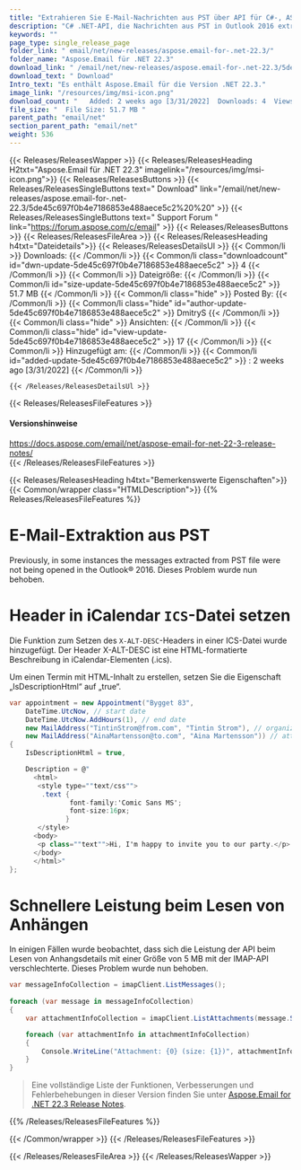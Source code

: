 ```yaml
---
title: "Extrahieren Sie E-Mail-Nachrichten aus PST über API für C#-, ASP.NET-Apps"
description: "C# .NET-API, die Nachrichten aus PST in Outlook 2016 extrahiert, den Header X-ALT-DESC in der iCalendar-Datei (ICS) festlegt, schnellere Leistung beim Lesen von Anhängen."
keywords: ""
page_type: single_release_page
folder_link: " email/net/new-releases/aspose.email-for-.net-22.3/"
folder_name: "Aspose.Email für .NET 22.3"
download_link: " /email/net/new-releases/aspose.email-for-.net-22.3/5de45c697f0b4e7186853e488aece5c2"
download_text: " Download"
Intro_text: "Es enthält Aspose.Email für die Version .NET 22.3."
image_link: "/resources/img/msi-icon.png"
download_count: "   Added: 2 weeks ago [3/31/2022]  Downloads: 4  Views: 16"
file_size: "  File Size: 51.7 MB "
parent_path: "email/net"
section_parent_path: "email/net"
weight: 536
---
```


{{< Releases/ReleasesWapper >}}
{{< Releases/ReleasesHeading H2txt="Aspose.Email für .NET 22.3" imagelink="/resources/img/msi-icon.png">}}
{{< Releases/ReleasesButtons >}}
{{< Releases/ReleasesSingleButtons text=" Download" link="/email/net/new-releases/aspose.email-for-.net-22.3/5de45c697f0b4e7186853e488aece5c2%20%20" >}}
{{< Releases/ReleasesSingleButtons text=" Support Forum " link="https://forum.aspose.com/c/email" >}}
{{< Releases/ReleasesButtons >}}
{{< Releases/ReleasesFileArea >}}
{{< Releases/ReleasesHeading h4txt="Dateidetails">}}
{{< Releases/ReleasesDetailsUl >}}
{{< Common/li >}} Downloads: {{< /Common/li >}}
{{< Common/li class="downloadcount" id="dwn-update-5de45c697f0b4e7186853e488aece5c2" >}} 4 {{< /Common/li >}}
{{< Common/li >}} Dateigröße: {{< /Common/li >}}
{{< Common/li id="size-update-5de45c697f0b4e7186853e488aece5c2" >}} 51.7 MB {{< /Common/li >}}
{{< Common/li  class="hide" >}} Posted By: {{< /Common/li >}}
{{< Common/li class="hide" id="author-update-5de45c697f0b4e7186853e488aece5c2" >}} DmitryS {{< /Common/li >}}
{{< Common/li class="hide" >}} Ansichten: {{< /Common/li >}}
{{< Common/li class="hide" id="view-update-5de45c697f0b4e7186853e488aece5c2" >}} 17 {{< /Common/li >}}
{{< Common/li >}} Hinzugefügt am: {{< /Common/li >}}
{{< Common/li id="added-update-5de45c697f0b4e7186853e488aece5c2" >}} : 2 weeks ago [3/31/2022] {{< /Common/li >}}

    {{< /Releases/ReleasesDetailsUl >}}

{{< Releases/ReleasesFileFeatures >}}
<h4>Versionshinweise</h4><div> <a href="https://docs.aspose.com/email/net/aspose-email-for-net-22-3-release-notes/">https://docs.aspose.com/email/net/aspose-email-for-net-22-3-release-notes/</a></div>
{{< /Releases/ReleasesFileFeatures >}}

{{< Releases/ReleasesHeading h4txt="Bemerkenswerte Eigenschaften">}}
{{< Common/wrapper class="HTMLDescription">}}
{{% Releases/ReleasesFileFeatures %}}

# E-Mail-Extraktion aus PST

Previously, in some instances the messages extracted from PST file were not being opened in the Outlook&reg; 2016. Dieses Problem wurde nun behoben.

# Header in iCalendar `ICS`-Datei setzen

Die Funktion zum Setzen des `X-ALT-DESC`-Headers in einer ICS-Datei wurde hinzugefügt. Der Header X-ALT-DESC ist eine HTML-formatierte Beschreibung in iCalendar-Elementen (.ics).

Um einen Termin mit HTML-Inhalt zu erstellen, setzen Sie die Eigenschaft „IsDescriptionHtml“ auf „true“.

```csharp
var appointment = new Appointment("Bygget 83",
    DateTime.UtcNow, // start date
    DateTime.UtcNow.AddHours(1), // end date
    new MailAddress("TintinStrom@from.com", "Tintin Strom"), // organizer
    new MailAddress("AinaMartensson@to.com", "Aina Martensson")) // attendee
{
    IsDescriptionHtml = true,

    Description = @"
      <html>
       <style type=""text/css"">
        .text {
               font-family:'Comic Sans MS';
               font-size:16px;
              }
       </style>
      <body>
       <p class=""text"">Hi, I'm happy to invite you to our party.</p>
      </body>
      </html>"
};
```

# Schnellere Leistung beim Lesen von Anhängen

In einigen Fällen wurde beobachtet, dass sich die Leistung der API beim Lesen von Anhangsdetails mit einer Größe von 5 MB mit der IMAP-API verschlechterte. Dieses Problem wurde nun behoben.

```csharp
var messageInfoCollection = imapClient.ListMessages();
    
foreach (var message in messageInfoCollection)
{
    var attachmentInfoCollection = imapClient.ListAttachments(message.SequenceNumber);

    foreach (var attachmentInfo in attachmentInfoCollection)
    {
        Console.WriteLine("Attachment: {0} (size: {1})", attachmentInfo.Name, attachmentInfo.Size);
    }
}
```

> Eine vollständige Liste der Funktionen, Verbesserungen und Fehlerbehebungen in dieser Version finden Sie unter [Aspose.Email for .NET 22.3 Release Notes](https://docs.aspose.com/email/net/aspose-email-for-net-22-3-release-notes/).

{{% /Releases/ReleasesFileFeatures %}}

{{< /Common/wrapper >}}
{{< /Releases/ReleasesFileFeatures >}}

{{< /Releases/ReleasesFileArea >}}
{{< /Releases/ReleasesWapper >}}

